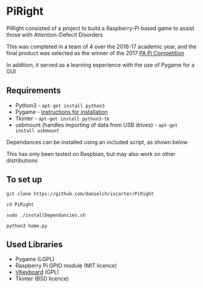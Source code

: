 # PiRight

PiRight consisted of a project to build a Raspberry-Pi based game to assist those with Attention-Defecit Disorders

This was completed in a team of 4 over the 2016-17 academic year, and the final product was selected as the winner of the 2017 [PA Pi Competition](http://www.paconsulting.com/events/raspberry-pi-competition)

In addition, it served as a learning experience with the use of Pygame for a GUI

## Requirements
* Python3 - `apt-get install python3`
* Pygame - [instructions for installation](http://askubuntu.com/questions/401342/how-to-download-pygame-in-python3-3)
* Tkinter - `apt-get install python3-tk`
* usbmount (handles importing of data from USB drives) - `apt-get install usbmount`

Dependances can be installed using an included script, as shown below

This has only been tested on Raspbian, but may also work on other distributions

## To set up
 `git clone https://github.com/danielchriscarter/PiRight`

 `cd PiRight`

 `sudo ./installDependancies.sh`

 `python3 home.py`

## Used Libraries
* Pygame (LGPL)
* Raspberry Pi GPIO module (MIT licence)
* [VKeyboard](https://github.com/wbphelps/VKeyboard) (GPL)
* Tkinter (BSD licence)
